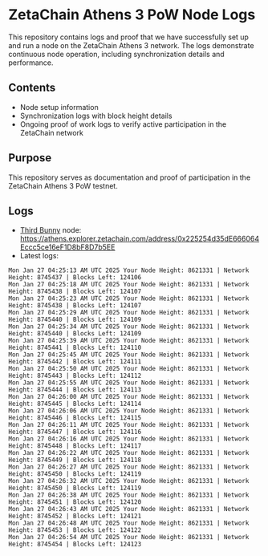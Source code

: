 # ZetaChain Athens 3 PoW Node Logs
This repository contains logs and proof that we have successfully set up and run a node on the ZetaChain Athens 3 network. The logs demonstrate continuous node operation, including synchronization details and performance.

## Contents
- Node setup information
- Synchronization logs with block height details
- Ongoing proof of work logs to verify active participation in the ZetaChain network

## Purpose
This repository serves as documentation and proof of participation in the ZetaChain Athens 3 PoW testnet.

## Logs

- [Third Bunny](https://thirdbunny.xyz/) node: https://athens.explorer.zetachain.com/address/0x225254d35dE666064Eccc5ce16eF1D8bF8D7b5EE
- Latest logs:
```
Mon Jan 27 04:25:13 AM UTC 2025 Your Node Height: 8621331 | Network Height: 8745437 | Blocks Left: 124106
Mon Jan 27 04:25:18 AM UTC 2025 Your Node Height: 8621331 | Network Height: 8745438 | Blocks Left: 124107
Mon Jan 27 04:25:23 AM UTC 2025 Your Node Height: 8621331 | Network Height: 8745438 | Blocks Left: 124107
Mon Jan 27 04:25:29 AM UTC 2025 Your Node Height: 8621331 | Network Height: 8745440 | Blocks Left: 124109
Mon Jan 27 04:25:34 AM UTC 2025 Your Node Height: 8621331 | Network Height: 8745440 | Blocks Left: 124109
Mon Jan 27 04:25:39 AM UTC 2025 Your Node Height: 8621331 | Network Height: 8745441 | Blocks Left: 124110
Mon Jan 27 04:25:45 AM UTC 2025 Your Node Height: 8621331 | Network Height: 8745442 | Blocks Left: 124111
Mon Jan 27 04:25:50 AM UTC 2025 Your Node Height: 8621331 | Network Height: 8745443 | Blocks Left: 124112
Mon Jan 27 04:25:55 AM UTC 2025 Your Node Height: 8621331 | Network Height: 8745444 | Blocks Left: 124113
Mon Jan 27 04:26:00 AM UTC 2025 Your Node Height: 8621331 | Network Height: 8745445 | Blocks Left: 124114
Mon Jan 27 04:26:06 AM UTC 2025 Your Node Height: 8621331 | Network Height: 8745446 | Blocks Left: 124115
Mon Jan 27 04:26:11 AM UTC 2025 Your Node Height: 8621331 | Network Height: 8745447 | Blocks Left: 124116
Mon Jan 27 04:26:16 AM UTC 2025 Your Node Height: 8621331 | Network Height: 8745448 | Blocks Left: 124117
Mon Jan 27 04:26:22 AM UTC 2025 Your Node Height: 8621331 | Network Height: 8745449 | Blocks Left: 124118
Mon Jan 27 04:26:27 AM UTC 2025 Your Node Height: 8621331 | Network Height: 8745450 | Blocks Left: 124119
Mon Jan 27 04:26:32 AM UTC 2025 Your Node Height: 8621331 | Network Height: 8745450 | Blocks Left: 124119
Mon Jan 27 04:26:38 AM UTC 2025 Your Node Height: 8621331 | Network Height: 8745451 | Blocks Left: 124120
Mon Jan 27 04:26:43 AM UTC 2025 Your Node Height: 8621331 | Network Height: 8745452 | Blocks Left: 124121
Mon Jan 27 04:26:48 AM UTC 2025 Your Node Height: 8621331 | Network Height: 8745453 | Blocks Left: 124122
Mon Jan 27 04:26:54 AM UTC 2025 Your Node Height: 8621331 | Network Height: 8745454 | Blocks Left: 124123
```
